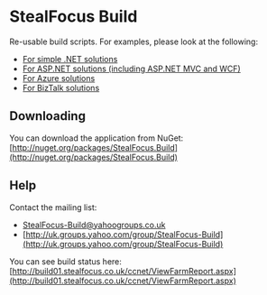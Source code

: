 StealFocus Build
================
Re-usable build scripts. For examples, please look at the following:
- [For simple .NET solutions](https://github.com/AcmeCorp/SimpleBuildSample)
- [For ASP.NET solutions (including ASP.NET MVC and WCF)](https://github.com/AcmeCorp/AspNetBuildSample)
- [For Azure solutions](https://github.com/AcmeCorp/AzureBuildSample)
- [For BizTalk solutions](https://github.com/AcmeCorp/BizTalkBuildSample)

Downloading
-----------
You can download the application from NuGet: [http://nuget.org/packages/StealFocus.Build](http://nuget.org/packages/StealFocus.Build)

Help
----
Contact the mailing list:
- <StealFocus-Build@yahoogroups.co.uk>
- [http://uk.groups.yahoo.com/group/StealFocus-Build](http://uk.groups.yahoo.com/group/StealFocus-Build)

You can see build status here: [http://build01.stealfocus.co.uk/ccnet/ViewFarmReport.aspx](http://build01.stealfocus.co.uk/ccnet/ViewFarmReport.aspx)
